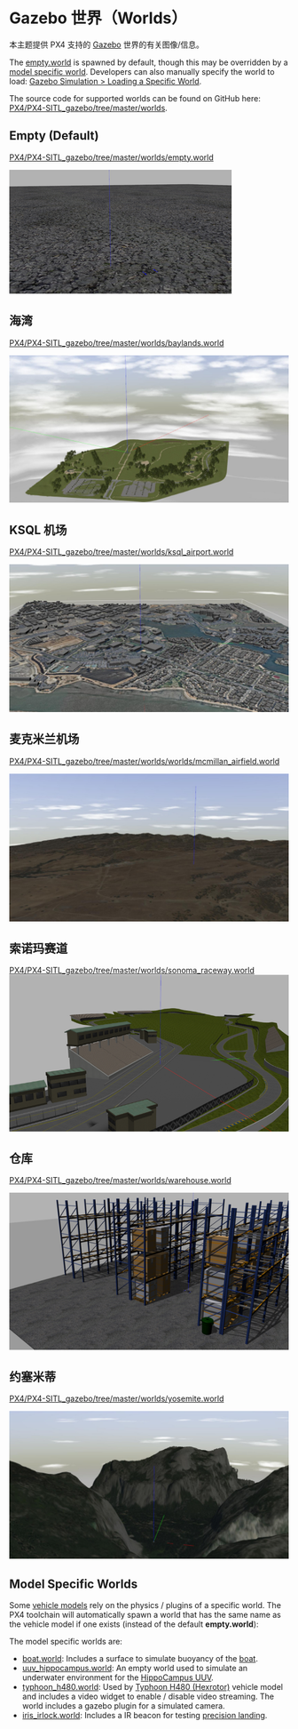 # Gazebo 世界（Worlds）

本主题提供 PX4 支持的 [Gazebo](../simulation/gazebo.md) 世界的有关图像/信息。

The [empty.world](#empty_world) is spawned by default, though this may be overridden by a [model specific world](#model_specific_worlds). Developers can also manually specify the world to load: [Gazebo Simulation > Loading a Specific World](../simulation/gazebo.md#set_world).

The source code for supported worlds can be found on GitHub here: [PX4/PX4-SITL_gazebo/tree/master/worlds](https://github.com/PX4/PX4-SITL_gazebo/tree/master/worlds).

<a id="empty_world"></a>

## Empty (Default)

[PX4/PX4-SITL_gazebo/tree/master/worlds/empty.world](https://github.com/PX4/PX4-SITL_gazebo/blob/master/worlds/empty.world)

![空白](../../assets/simulation/gazebo/worlds/empty.png)

## 海湾

[PX4/PX4-SITL_gazebo/tree/master/worlds/baylands.world](https://github.com/PX4/PX4-SITL_gazebo/blob/master/worlds/baylands.world)

![海湾世界](../../assets/simulation/gazebo/worlds/baylands.jpg)

## KSQL 机场

[PX4/PX4-SITL_gazebo/tree/master/worlds/ksql_airport.world](https://github.com/PX4/PX4-SITL_gazebo/blob/master/worlds/ksql_airport.world)

![KSQL机场世界](../../assets/simulation/gazebo/worlds/ksql_airport.jpg)

## 麦克米兰机场

[PX4/PX4-SITL_gazebo/tree/master/worlds/worlds/mcmillan_airfield.world](https://github.com/PX4/PX4-SITL_gazebo/blob/master/worlds/mcmillan_airfield.world)

![麦克米兰机场世界](../../assets/simulation/gazebo/worlds/mcmillan_airfield.jpg)

## 索诺玛赛道

[PX4/PX4-SITL_gazebo/tree/master/worlds/sonoma_raceway.world](https://github.com/PX4/PX4-SITL_gazebo/blob/master/worlds/sonoma_raceway.world) ![Sonoma_Raceway](../../assets/simulation/gazebo/worlds/sonoma_raceway.png)

## 仓库

[PX4/PX4-SITL_gazebo/tree/master/worlds/warehouse.world](https://github.com/PX4/PX4-SITL_gazebo/blob/master/worlds/warehouse.world)

![仓库](../../assets/simulation/gazebo/worlds/warehouse.png)

## 约塞米蒂

[PX4/PX4-SITL_gazebo/tree/master/worlds/yosemite.world](https://github.com/PX4/PX4-SITL_gazebo/blob/master/worlds/yosemite.world)

![约塞米蒂](../../assets/simulation/gazebo/worlds/yosemite.jpg)

<a id="model_specific_worlds"></a>

## Model Specific Worlds

Some [vehicle models](../simulation/gazebo_vehicles.md) rely on the physics / plugins of a specific world. The PX4 toolchain will automatically spawn a world that has the same name as the vehicle model if one exists (instead of the default **empty.world**):

The model specific worlds are:
- [boat.world](https://github.com/PX4/PX4-SITL_gazebo/blob/master/worlds/boat.world): Includes a surface to simulate buoyancy of the [boat](../simulation/gazebo_vehicles.md#usv).
- [uuv_hippocampus.world](https://github.com/PX4/PX4-SITL_gazebo/blob/master/worlds/uuv_hippocampus.world): An empty world used to simulate an underwater environment for the [HippoCampus UUV](../simulation/gazebo_vehicles.md#uuv).
- [typhoon_h480.world](https://github.com/PX4/PX4-SITL_gazebo/blob/master/worlds/typhoon_h480.world): Used by [Typhoon H480 (Hexrotor)](../simulation/gazebo_vehicles.md#typhoon_h480) vehicle model and includes a video widget to enable / disable video streaming. The world includes a gazebo plugin for a simulated camera.
- [iris_irlock.world](https://github.com/PX4/PX4-SITL_gazebo/blob/master/worlds/iris_irlock.world): Includes a IR beacon for testing [precision landing](../advanced_features/precland.md).
